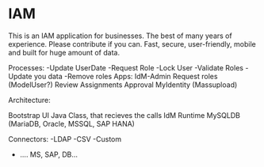 # IAM
This is an IAM application for businesses. The best of many years of experience. Please contribute if you can. Fast, secure, user-friendly, mobile and built for huge amount of data.

Processes:
 -Update UserDate
 -Request Role
 -Lock User
 -Validate Roles
 -Update you data
 -Remove roles
Apps:
 IdM-Admin
 Request roles (ModelUser?)
 Review Assignments
 Approval
 MyIdentity
 (Massupload)


Architecture: 

Bootstrap UI
Java Class, that recieves the calls
IdM Runtime
MySQLDB (MariaDB, Oracle, MSSQL, SAP HANA)

Connectors:
-LDAP
-CSV
-Custom
- .... MS, SAP, DB...
